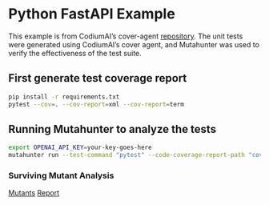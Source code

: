 # Python FastAPI Example

This example is from CodiumAI’s cover-agent [repository](https://github.com/Codium-ai/cover-agent/tree/main/templated_tests/python_fastapi). The unit tests were generated using CodiumAI’s cover agent, and Mutahunter was used to verify the effectiveness of the test suite.

## First generate test coverage report

```bash
pip install -r requirements.txt
pytest --cov=. --cov-report=xml --cov-report=term
```

## Running Mutahunter to analyze the tests

```bash
export OPENAI_API_KEY=your-key-goes-here
mutahunter run --test-command "pytest" --code-coverage-report-path "coverage.xml" --only-mutate-file-paths "app.py" --model "gpt-4o-mini"
```

### Surviving Mutant Analysis

[Mutants](./mutants.json)
[Report](./mutant_analysis.md)